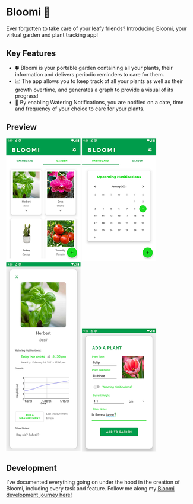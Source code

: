 # Bloomi 🌱
Ever forgotten to take care of your leafy friends? Introducing Bloomi, your virtual garden and plant tracking app!  

## Key Features
- :four_leaf_clover: Bloomi is your portable garden containing all your plants, their information and delivers periodic reminders to care for them.  
- :chart_with_upwards_trend: The app allows you to keep track of all your plants as well as their growth overtime, and generates a graph to provide a visual of its progress! 
- :green_heart:	By enabling Watering Notifications, you are notified on a date, time and frequency of your choice to care for your plants.

## Preview
<p>
<img src="https://github.com/bonniepeng2002/Bloomi/blob/master/images/garden.png" width="200" height="auto">
<img src="https://github.com/bonniepeng2002/Bloomi/blob/master/images/dashboard.png" width="200" height="auto">
<img src="https://github.com/bonniepeng2002/Bloomi/blob/master/images/plant1.png" width="200" height="auto">
<img src="https://github.com/bonniepeng2002/Bloomi/blob/master/images/add_plant.png" width="200" height="auto">
</p>

## Development
I've documented everything going on under the hood in the creation of Bloomi, including every task and feature. Follow me along my [Bloomi development journey here!](https://github.com/bonniepeng2002/Bloomi/blob/master/BLOOMI-LOG.md)

